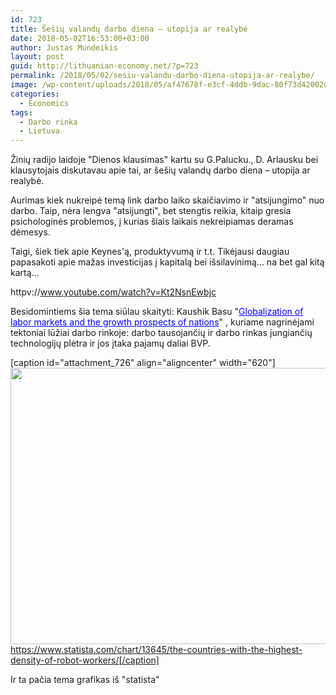 ```yaml
---
id: 723
title: Šešių valandų darbo diena – utopija ar realybė
date: 2018-05-02T16:53:00+03:00
author: Justas Mundeikis
layout: post
guid: http://lithuanian-economy.net/?p=723
permalink: /2018/05/02/sesiu-valandu-darbo-diena-utopija-ar-realybe/
image: /wp-content/uploads/2018/05/af47678f-e3cf-4ddb-9dac-80f73d42002d-original.jpeg
categories:
  - Economics
tags:
  - Darbo rinka
  - Lietuva
---
```

Žinių radijo laidoje "Dienos klausimas" kartu su G.Palucku., D. Arlausku bei klausytojais diskutavau apie tai, ar šešių valandų darbo diena – utopija ar realybė.

Aurimas kiek nukreipė temą link darbo laiko skaičiavimo ir "atsijungimo" nuo darbo. Taip, nėra lengva "atsijungti", bet stengtis reikia, kitaip gresia psichologinės problemos, į kurias šiais laikais nekreipiamas deramas dėmesys.

Taigi, šiek tiek apie Keynes'ą, produktyvumą ir t.t. Tikėjausi daugiau papasakoti apie mažas investicijas į kapitalą bei išsilavinimą... na bet gal kitą kartą...

httpv://www.youtube.com/watch?v=Kt2NsnEwbjc

Besidomintiems šia tema siūlau skaityti:<!--more-->
Kaushik Basu "<span style="color: #0000ff;"><a style="color: #0000ff;" href="http://documents.worldbank.org/curated/en/290261468194944594/pdf/WPS7590.pdf" target="_blank" rel="noopener">Globalization of labor markets and the growth prospects of nations</a></span>" , kuriame nagrinėjami tektoniai lūžiai darbo rinkoje: darbo tausojančių ir darbo rinkas jungiančių technologijų plėtra ir jos įtaka pajamų daliai BVP.

[caption id="attachment_726" align="aligncenter" width="620"]<img class="wp-image-726 size-full" src="http://lithuanian-economy.net/wp-content/uploads/2018/05/af47678f-e3cf-4ddb-9dac-80f73d42002d-original.jpeg" alt="" width="620" height="442" /> https://www.statista.com/chart/13645/the-countries-with-the-highest-density-of-robot-workers/[/caption]

Ir ta pačia tema grafikas iš "statista"